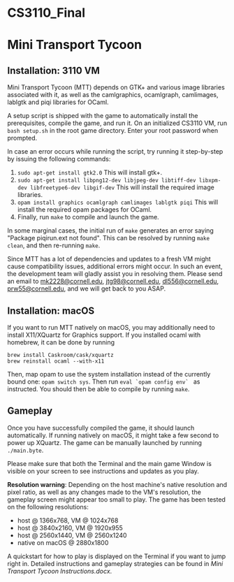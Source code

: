 # CS3110_Final

Mini Transport Tycoon
=====================

Installation: 3110 VM
----------------------

Mini Transport Tycoon (MTT) depends on GTK+ and various image libraries 
associated with it, as well as the camlgraphics, ocamlgraph, camlimages,
lablgtk and piqi libraries for OCaml.

A setup script is shipped with the game to automatically install the
prerequisites, compile the game, and run it. On an initialized CS3110 VM, run 
`bash setup.sh` in the root game directory. Enter your root password when
prompted.

In case an error occurs while running the script, try running it
step-by-step by issuing the following commands:

1. `sudo apt-get install gtk2.0` This will install gtk+.
2. `sudo apt-get install libpng12-dev libjpeg-dev libtiff-dev libxpm-dev
libfreetype6-dev libgif-dev` This will install the required image libraries.
3. `opam install graphics ocamlgraph camlimages lablgtk piqi` This will install
the required opam packages for OCaml.
4. Finally, run `make` to compile and launch the game.

In some marginal cases, the initial run of `make` generates an error saying
"Package piqirun.ext not found". This can be resolved by running `make clean`, 
and then re-running `make`.

Since MTT has a lot of dependencies and updates to a fresh VM might cause
compatibility issues, additional errors might occur. In such an event, the
development team will gladly assist you in resolving them. Please send an email
to mk2228@cornell.edu, jtg98@cornell.edu, dl556@cornell.edu, prw55@cornell.edu, 
and we will get back to you ASAP.

Installation: macOS
------------------------------

If you want to run MTT natively on macOS, you may additionally need to install
X11/XQuartz for Graphics support. If you installed ocaml with homebrew, it can
be done by running

```
brew install Caskroom/cask/xquartz
brew reinstall ocaml --with-x11
```

Then, map opam to use the system installation instead of the currently bound
one: `opam switch sys`. Then run ``eval `opam config env` ``  as instructed. You
should then be able to compile by running `make`.

Gameplay
----------------------

Once you have successfully compiled the game, it should launch automatically. If
running natively on macOS, it might take a few second to power up XQuartz. The
game can be manually launched by running `./main.byte`. 

Please make sure that both the Terminal and the main game Window is visible on 
your screen to see instructions and updates as you play.

**Resolution warning**: Depending on the host machine's native resolution and
pixel ratio, as well as any changes made to the VM's resolution, the gameplay
screen might appear too small to play. The game has been tested on the following
resolutions:

- host @ 1366x768, VM @ 1024x768 
- host @ 3840x2160, VM @ 1920x955
- host @ 2560x1440, VM @ 2560x1240
- native on macOS @ 2880x1800

A quickstart for how to play is displayed on the Terminal if you want to jump 
right in. Detailed instructions and gameplay strategies can be found in 
*Mini Transport Tycoon Instructions.docx*.